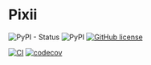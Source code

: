 # Pixii

![PyPI - Status](https://img.shields.io/pypi/status/pixii) ![PyPI](https://img.shields.io/pypi/v/pixii) [![GitHub license](https://img.shields.io/github/license/k2bd/pixii)](https://github.com/k2bd/pixii/blob/main/LICENSE)

[![CI](https://github.com/k2bd/pixii/actions/workflows/ci.yml/badge.svg)](https://github.com/k2bd/pixii/actions/workflows/ci.yml) [![codecov](https://codecov.io/gh/k2bd/pixii/branch/main/graph/badge.svg?token=YEZCDAA1JZ)](https://codecov.io/gh/k2bd/pixii)
